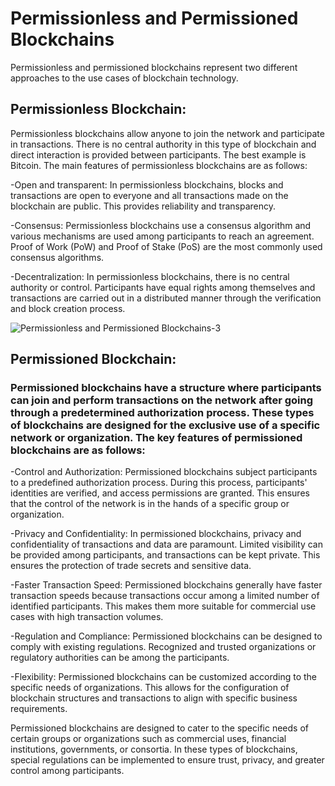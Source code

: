 # Permissionless and Permissioned Blockchains

Permissionless and permissioned blockchains represent two different approaches to the use cases of blockchain technology.

## Permissionless Blockchain:
  
Permissionless blockchains allow anyone to join the network and participate in transactions. There is no central authority in this type of blockchain and direct interaction is provided between participants. The best example is Bitcoin. The main features of permissionless blockchains are as follows:

-Open and transparent: In permissionless blockchains, blocks and transactions are open to everyone and all transactions made on the blockchain are public. This provides reliability and transparency.

-Consensus: Permissionless blockchains use a consensus algorithm and various mechanisms are used among participants to reach an agreement. Proof of Work (PoW) and Proof of Stake (PoS) are the most commonly used consensus algorithms.

-Decentralization: In permissionless blockchains, there is no central authority or control. Participants have equal rights among themselves and transactions are carried out in a distributed manner through the verification and block creation process.

![Permissionless and Permissioned Blockchains-3](https://github.com/umaysafak/Blockchain-Fundamentals/assets/83416728/6d96c35b-5993-41e3-a45b-cafac04956be)

## Permissioned Blockchain:
  
### Permissioned blockchains have a structure where participants can join and perform transactions on the network after going through a predetermined authorization process. These types of blockchains are designed for the exclusive use of a specific network or organization. The key features of permissioned blockchains are as follows:

-Control and Authorization: Permissioned blockchains subject participants to a predefined authorization process. During this process, participants' identities are verified, and access permissions are granted. This ensures that the control of the network is in the hands of a specific group or organization.

-Privacy and Confidentiality: In permissioned blockchains, privacy and confidentiality of transactions and data are paramount. Limited visibility can be provided among participants, and transactions can be kept private. This ensures the protection of trade secrets and sensitive data.

-Faster Transaction Speed: Permissioned blockchains generally have faster transaction speeds because transactions occur among a limited number of identified participants. This makes them more suitable for commercial use cases with high transaction volumes.

-Regulation and Compliance: Permissioned blockchains can be designed to comply with existing regulations. Recognized and trusted organizations or regulatory authorities can be among the participants.

-Flexibility: Permissioned blockchains can be customized according to the specific needs of organizations. This allows for the configuration of blockchain structures and transactions to align with specific business requirements.

Permissioned blockchains are designed to cater to the specific needs of certain groups or organizations such as commercial uses, financial institutions, governments, or consortia. In these types of blockchains, special regulations can be implemented to ensure trust, privacy, and greater control among participants.
